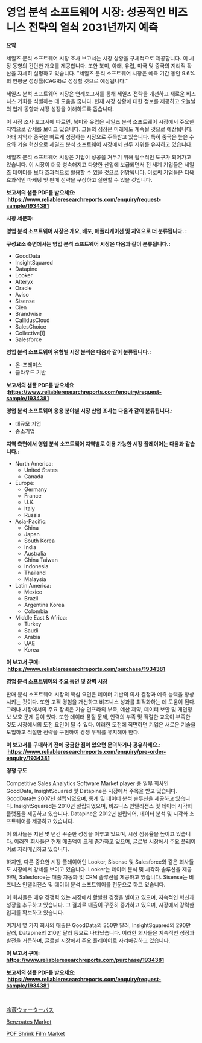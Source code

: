 <p><h1>영업 분석 소프트웨어 시장: 성공적인 비즈니스 전략의 열쇠 2031년까지 예측</h1></p><p><strong>요약</strong></p>
<p><p>세일즈 분석 소프트웨어 시장 조사 보고서는 시장 상황을 구체적으로 제공합니다. 이 시장 동향의 간단한 개요를 제공합니다. 또한 북미, 아태, 유럽, 미국 및 중국의 지리적 확산을 자세히 설명하고 있습니다. "세일즈 분석 소프트웨어 시장은 예측 기간 동안 9.6%의 연평균 성장률(CAGR)로 성장할 것으로 예상됩니다."</p><p>세일즈 분석 소프트웨어 시장은 연례보고서를 통해 세일즈 전략을 개선하고 새로운 비즈니스 기회를 식별하는 데 도움을 줍니다. 현재 시장 상황에 대한 정보를 제공하고 오늘날의 업계 동향과 시장 성장을 이해하도록 돕습니다.</p><p>이 시장 조사 보고서에 따르면, 북미와 유럽은 세일즈 분석 소프트웨어 시장에서 주요한 지역으로 강세를 보이고 있습니다. 그들의 성장은 미래에도 계속될 것으로 예상됩니다. 아태 지역과 중국은 빠르게 성장하는 시장으로 주목받고 있습니다. 특히 중국은 높은 수요와 기술 혁신으로 세일즈 분석 소프트웨어 시장에서 선두 지위를 유지하고 있습니다.</p><p>세일즈 분석 소프트웨어 시장은 기업이 성공을 거두기 위해 필수적인 도구가 되어가고 있습니다. 이 시장이 더욱 성숙해지고 다양한 산업에 보급되면서 전 세계 기업들은 세일즈 데이터를 보다 효과적으로 활용할 수 있을 것으로 전망됩니다. 이로써 기업들은 더욱 효과적인 마케팅 및 판매 전략을 구상하고 실현할 수 있을 것입니다.</p></p>
<p><strong>보고서의 샘플 PDF를 받으세요: &nbsp;<a href="https://www.reliableresearchreports.com/enquiry/request-sample/1934381">https://www.reliableresearchreports.com/enquiry/request-sample/1934381</a></strong></p>
<p><strong>시장 세분화:</strong></p>
<p><strong> 영업 분석 소프트웨어 시장은 개요, 배포, 애플리케이션 및 지역으로 더 분류됩니다. :</strong></p>
<p><strong>구성요소 측면에서는 영업 분석 소프트웨어 시장은 다음과 같이 분류됩니다.:</strong></p>
<p><ul><li>GoodData</li><li>InsightSquared</li><li>Datapine</li><li>Looker</li><li>Alteryx</li><li>Oracle</li><li>Aviso</li><li>Sisense</li><li>Cien</li><li>Brandwise</li><li>CallidusCloud</li><li>SalesChoice</li><li>Collective[i]</li><li>Salesforce</li></ul></p>
<p><strong> 영업 분석 소프트웨어 유형별 시장 분석은 다음과 같이 분류됩니다.:</strong></p>
<p><ul><li>온-프레미스</li><li>클라우드 기반</li></ul></p>
<p><strong>보고서의 샘플 PDF를 받으세요 :<a href="https://www.reliableresearchreports.com/enquiry/request-sample/1934381">https://www.reliableresearchreports.com/enquiry/request-sample/1934381</a></strong></p>
<p><strong> 영업 분석 소프트웨어 응용 분야별 시장 산업 조사는 다음과 같이 분류됩니다.:</strong></p>
<p><ul><li>대규모 기업</li><li>중소기업</li></ul></p>
<p><strong>지역 측면에서 영업 분석 소프트웨어 지역별로 이용 가능한 시장 플레이어는 다음과 같습니다.:</strong></p>
<p><ul>
    <li>
        North America:
        <ul>
            <li>United States</li>
            <li>Canada</li>
        </ul>
    </li>
    <li>
        Europe:
        <ul>
            <li>Germany</li>
            <li>France</li>
            <li>U.K.</li>
            <li>Italy</li>
            <li>Russia</li>
        </ul>
    </li>
    <li>
        Asia-Pacific:
        <ul>
            <li>China</li>
            <li>Japan</li>
            <li>South Korea</li>
            <li>India</li>
            <li>Australia</li>
            <li>China Taiwan</li>
            <li>Indonesia</li>
            <li>Thailand</li>
            <li>Malaysia</li>
        </ul>
    </li>
    <li>
        Latin America:
        <ul>
            <li>Mexico</li>
            <li>Brazil</li>
            <li>Argentina Korea</li>
            <li>Colombia</li>
        </ul>
    </li>
    <li>
        Middle East & Africa:
        <ul>
            <li>Turkey</li>
            <li>Saudi</li>
            <li>Arabia</li>
            <li>UAE</li>
            <li>Korea</li>
        </ul>
    </li>
    </ul></p>
<p><strong>이 보고서 구매: &nbsp;<a href="https://www.reliableresearchreports.com/purchase/1934381">https://www.reliableresearchreports.com/purchase/1934381</a></strong></p>
<p><strong>영업 분석 소프트웨어의 주요 동인 및 장벽 시장</strong></p>
<p><p>판매 분석 소프트웨어 시장의 핵심 요인은 데이터 기반의 의사 결정과 예측 능력을 향상시키는 것이다. 또한 고객 경험을 개선하고 비즈니스 성과를 최적화하는 데 도움이 된다. 그러나 시장에서의 주요 장벽은 기술 인프라의 부족, 예산 제약, 데이터 보안 및 개인정보 보호 문제 등이 있다. 또한 데이터 품질 문제, 인력의 부족 및 적절한 교육이 부족한 것도 시장에서의 도전 요인이 될 수 있다. 이러한 도전에 직면하면 기업은 새로운 기술을 도입하고 적절한 전략을 구현하여 경쟁 우위를 유지해야 한다.</p></p>
<p><strong>이 보고서를 구매하기 전에 궁금한 점이 있으면 문의하거나 공유하세요.: &nbsp;<a href="https://www.reliableresearchreports.com/enquiry/pre-order-enquiry/1934381">https://www.reliableresearchreports.com/enquiry/pre-order-enquiry/1934381</a></strong></p>
<p><strong>경쟁 구도</strong></p>
<p><p>Competitive Sales Analytics Software Market player 중 일부 회사인 GoodData, InsightSquared 및 Datapine은 시장에서 주목을 받고 있습니다. GoodData는 2007년 설립되었으며, 통계 및 데이터 분석 솔루션을 제공하고 있습니다. InsightSquared는 2010년 설립되었으며, 비즈니스 인텔리전스 및 데이터 시각화 플랫폼을 제공하고 있습니다. Datapine은 2012년 설립되어, 데이터 분석 및 시각화 소프트웨어를 제공하고 있습니다.</p><p>이 회사들은 지난 몇 년간 꾸준한 성장을 이루고 있으며, 시장 점유율을 높이고 있습니다. 이러한 회사들은 현재 매출액이 크게 증가하고 있으며, 글로벌 시장에서 주요 플레이어로 자리매김하고 있습니다.</p><p>하지만, 다른 중요한 시장 플레이어인 Looker, Sisense 및 Salesforce와 같은 회사들도 시장에서 강세를 보이고 있습니다. Looker는 데이터 분석 및 시각화 솔루션을 제공하며, Salesforce는 매출 자동화 및 CRM 솔루션을 제공하고 있습니다. Sisense는 비즈니스 인텔리전스 및 데이터 분석 소프트웨어를 전문으로 하고 있습니다.</p><p>이 회사들은 매우 경쟁력 있는 시장에서 활발한 경쟁을 벌이고 있으며, 지속적인 혁신과 성장을 추구하고 있습니다. 그 결과로 매출이 꾸준히 증가하고 있으며, 시장에서 강력한 입지를 확보하고 있습니다.</p><p>여기서 몇 가지 회사의 매출은 GoodData의 350만 달러, InsightSquared의 290만 달러, Datapine의 210만 달러 등으로 나타났습니다. 이러한 회사들은 지속적인 성장과 발전을 거듭하며, 글로벌 시장에서 주요 플레이어로 자리매김하고 있습니다.</p></p>
<p><strong>이 보고서 구매: &nbsp; <a href="https://www.reliableresearchreports.com/purchase/1934381">https://www.reliableresearchreports.com/purchase/1934381</a></strong></p>
<p><strong>보고서의 샘플 PDF를 받으세요: &nbsp;<a href="https://www.reliableresearchreports.com/enquiry/request-sample/1934381">https://www.reliableresearchreports.com/enquiry/request-sample/1934381</a></strong><strong></strong></p>
<p>&nbsp;</p>
<p><p><a href="https://medium.com/@kelscdowell78456/2024%E5%B9%B4%E3%81%8B%E3%82%892031%E5%B9%B4%E3%81%BE%E3%81%A7%E3%81%AE%E6%9C%9F%E9%96%93%E3%81%AB%E4%BA%88%E6%B8%AC%E3%81%95%E3%82%8C%E3%82%8B%E5%86%B7%E8%94%B5%E6%B0%B4%E6%B5%B4%E6%A7%BD%E5%B8%82%E5%A0%B4%E3%81%AE%E5%88%86%E6%9E%90%E3%81%A8%E8%A6%8F%E6%A8%A1-1aad051c010a">冷蔵ウォーターバス</a></p><p><a href="https://cat-emmental-94b.notion.site/Benzoates-Market-Size-Share-Trends-Analysis-Report-By-Material-By-Type-By-End-user-By-Region--64ec82b9516c41389eebf6eb138965e3">Benzoates Market</a></p><p><a href="https://silk-columnist-571.notion.site/POF-Shrink-Film-Market-Size-and-Growth-Market-Segmentation-Regional-and-Country-Breakdowns-and-Ma-36e5d09595b34d0ebfd14e630365ca46">POF Shrink Film Market</a></p></p>